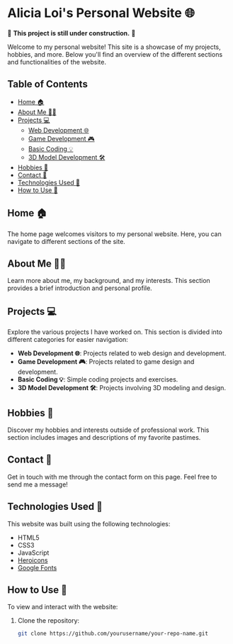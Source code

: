 # Alicia Loi's Personal Website 🌐

🚧 **This project is still under construction.** 🚧

Welcome to my personal website! This site is a showcase of my projects, hobbies, and more. Below you'll find an overview of the different sections and functionalities of the website.

## Table of Contents
- [Home 🏠](#home-)
- [About Me 🙋‍♀️](#about-me-)
- [Projects 💻](#projects-)
  - [Web Development 🌐](#web-development-)
  - [Game Development 🎮](#game-development-)
  - [Basic Coding 💡](#basic-coding-)
  - [3D Model Development 🛠️](#3d-model-development-)
- [Hobbies 🎨](#hobbies-)
- [Contact 📧](#contact-)
- [Technologies Used 💾](#technologies-used-)
- [How to Use 📖](#how-to-use-)

## Home 🏠
The home page welcomes visitors to my personal website. Here, you can navigate to different sections of the site.

## About Me 🙋‍♀️
Learn more about me, my background, and my interests. This section provides a brief introduction and personal profile.

## Projects 💻
Explore the various projects I have worked on. This section is divided into different categories for easier navigation:
- **Web Development 🌐**: Projects related to web design and development.
- **Game Development 🎮**: Projects related to game design and development.
- **Basic Coding 💡**: Simple coding projects and exercises.
- **3D Model Development 🛠️**: Projects involving 3D modeling and design.

## Hobbies 🎨
Discover my hobbies and interests outside of professional work. This section includes images and descriptions of my favorite pastimes.

## Contact 📧
Get in touch with me through the contact form on this page. Feel free to send me a message!

## Technologies Used 💾
This website was built using the following technologies:
- HTML5
- CSS3
- JavaScript
- [Heroicons](https://heroicons.com/)
- [Google Fonts](https://fonts.google.com/)

## How to Use 📖
To view and interact with the website:
1. Clone the repository:
   ```sh
   git clone https://github.com/yourusername/your-repo-name.git

